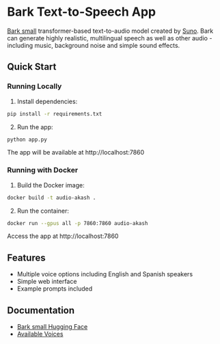 # Bark Text-to-Speech App

[Bark small](https://github.com/suno-ai/bark) transformer-based text-to-audio model created by [Suno](https://suno.com/). Bark can generate highly realistic, multilingual speech as well as other audio - including music, background noise and simple sound effects.

## Quick Start

### Running Locally

1. Install dependencies:
```bash
pip install -r requirements.txt
```

2. Run the app:
```bash
python app.py
```

The app will be available at http://localhost:7860

### Running with Docker

1. Build the Docker image:
```bash
docker build -t audio-akash .
```

2. Run the container:

```bash
docker run --gpus all -p 7860:7860 audio-akash
```

Access the app at http://localhost:7860

## Features

- Multiple voice options including English and Spanish speakers
- Simple web interface
- Example prompts included

## Documentation

- [Bark small Hugging Face](https://huggingface.co/suno/bark-small)
- [Available Voices](https://suno-ai.notion.site/8b8e8749ed514b0cbf3f699013548683)


